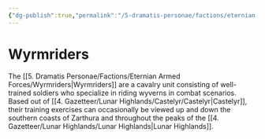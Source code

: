 ```yaml
---
{"dg-publish":true,"permalink":"/5-dramatis-personae/factions/eternian-armed-forces/wyrmriders/","noteIcon":""}
---
```


# Wyrmriders

The [[5. Dramatis Personae/Factions/Eternian Armed Forces/Wyrmriders\|Wyrmriders]] are a cavalry unit consisting of well-trained soldiers who specialize in riding wyverns in combat scenarios. Based out of [[4. Gazetteer/Lunar Highlands/Castelyr/Castelyr\|Castelyr]], their training exercises can occasionally be viewed up and down the southern coasts of Zarthura and throughout the peaks of the [[4. Gazetteer/Lunar Highlands/Lunar Highlands\|Lunar Highlands]].